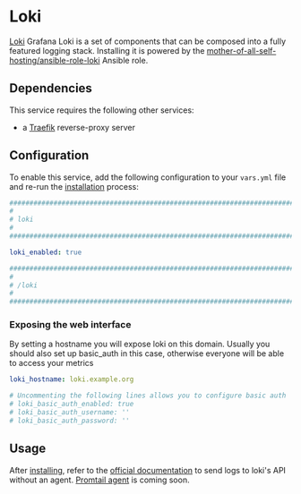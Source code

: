 # Loki

[Loki](https://grafana.com/docs/loki/latest/) Grafana Loki is a set of components that can be composed into a fully featured logging stack. Installing it is powered by the [mother-of-all-self-hosting/ansible-role-loki](https://github.com/mother-of-all-self-hosting/ansible-role-loki) Ansible role.

## Dependencies

This service requires the following other services:

- a [Traefik](traefik.md) reverse-proxy server

## Configuration

To enable this service, add the following configuration to your `vars.yml` file and re-run the [installation](../installing.md) process:

```yaml
########################################################################
#                                                                      #
# loki                                                                 #
#                                                                      #
########################################################################

loki_enabled: true

########################################################################
#                                                                      #
# /loki                                                                #
#                                                                      #
########################################################################
```

### Exposing the web interface

By setting a hostname you will expose loki on this domain.
Usually you should also set up basic_auth in this case, otherwise everyone will be able to access your metrics

```yaml
loki_hostname: loki.example.org

# Uncommenting the following lines allows you to configure basic auth
# loki_basic_auth_enabled: true
# loki_basic_auth_username: ''
# loki_basic_auth_password: ''
```

## Usage

After [installing](../installing.md), refer to the [official documentation](https://grafana.com/docs/loki/latest/reference/api/#post-lokiapiv1push) to send logs to loki's API without an agent.
[Promtail agent](https://grafana.com/docs/loki/latest/send-data/promtail/) is coming soon.
